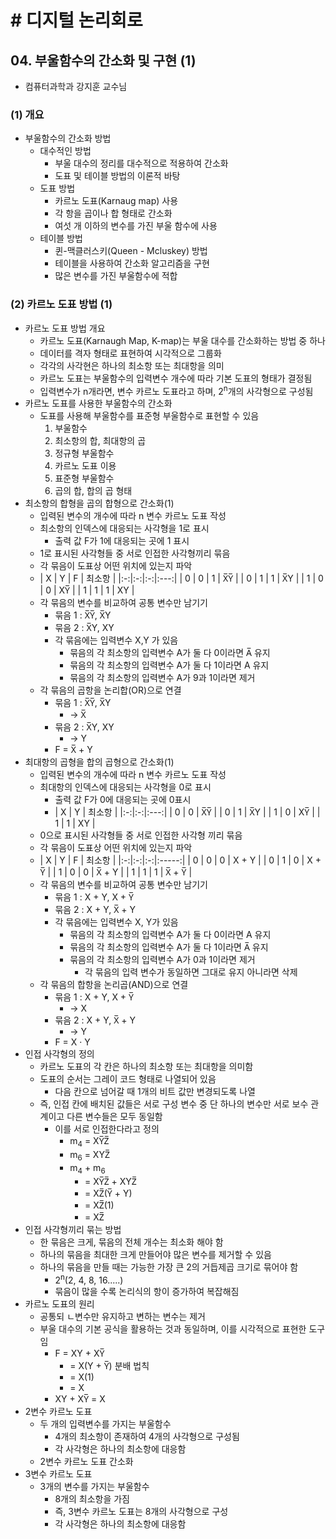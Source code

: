 # # 디지털 논리회로

## 04. 부울함수의 간소화 및 구현 (1)

- 컴퓨터과학과 강지훈 교수님

### (1) 개요

- 부울함수의 간소화 방법
    - 대수적인 방법
        - 부울 대수의 정리를 대수적으로 적용하여 간소화
        - 도표 및 테이블 방법의 이론적 바탕
    - 도표 방법
        - 카르노 도표(Karnaug map) 사용
        - 각 항을 곱이나 합 형태로 간소화
        - 여섯 개 이하의 변수를 가진 부울 함수에 사용
    - 테이블 방법
        - 퀸-맥클러스키(Queen - Mcluskey) 방법
        - 테이블을 사용하여 간소화 알고리즘을 구현
        - 많은 변수를 가진 부울함수에 적합

### (2) 카르노 도표 방법 (1)

- 카르노 도표 방법 개요
    - 카르노 도표(Karnaugh Map, K-map)는 부울 대수를 간소화하는 방법 중 하나
    - 데이터를 격자 형태로 표현하여 시각적으로 그룹화
    - 각각의 사각현은 하나의 최소항 또는 최대항을 의미
    - 카르노 도표는 부울함수의 입력변수 개수에 따라 기본 도표의 형태가 결정됨
    - 입력변수가 n개라면, 변수 카르노 도표라고 하며, 2<sup>n</sup>개의 사각형으로 구성됨
- 카르노 도표를 사용한 부울함수의 간소화
    - 도표를 사용해 부울함수를 표준형 부울함수로 표현할 수 있음
        1. 부울함수
        2. 최소항의 합, 최대항의 곱
        3. 정규형 부울함수
        4. 카르노 도표 이용
        5. 표준형 부울함수
        6. 곱의 합, 합의 곱 형태
- 최소항의 합형을 곱의 합형으로 간소화(1)
    - 입력된 변수의 개수에 따라 n 변수 카르노 도표 작성
    - 최소항의 인덱스에 대응되는 사각형을 1로 표시
        - 출력 값 F가 1에 대응되는 곳에 1 표시
    - 1로 표시된 사각형들 중 서로 인접한 사각형끼리 묶음
    - 각 묶음이 도표상 어떤 위치에 있는지 파악
    -   | X | Y | F | 최소항 |
                                                                                                                                                                                                                                                                                                                 |:-:|:-:|:-:|:---:|
        | 0 | 0 | 1 | X̅Y̅ |
        | 0 | 1 | 1 | X̅Y |
        | 1 | 0 | 0 | XY̅ |
        | 1 | 1 | 1 | XY |
    - 각 묶음의 변수를 비교하여 공통 변수만 남기기
        - 묶음 1 : X̅Y̅, X̅Y
        - 묶음 2 : X̅Y, XY
        - 각 묶음에는 입력변수 X,Y 가 있음
            - 묶음의 각 최소항의 입력변수 A가 둘 다 0이라면 A̅ 유지
            - 묶음의 각 최소항의 입력변수 A가 둘 다 1이라면 A 유지
            - 묶음의 각 최소항의 입력변수 A가 9과 1이라면 제거
    - 각 묶음의 곱항을 논리합(OR)으로 연결
        - 묶음 1 : X̅Y̅, X̅Y
            - -> X̅
        - 묶음 2 : X̅Y, XY
            - -> Y
        - F = X̅ + Y
- 최대항의 곱형을 합의 곱형으로 간소화(1)
    - 입력된 변수의 개수에 따라 n 변수 카르노 도표 작성
    - 최대항의 인덱스에 대응되는 사각형을 0로 표시
        - 출력 값 F가 0에 대응되는 곳에 0표시
        -   | X | Y | 최소항 |
                                                                                                                                                                                                                                                                                                                                                                                                                                                                                                 |:-:|:-:|:---:|
            | 0 | 0 | X̅Y̅ |
            | 0 | 1 | X̅Y |
            | 1 | 0 | XY̅ |
            | 1 | 1 | XY |
    - 0으로 표시된 사각형들 중 서로 인접한 사각형 끼리 묶음
    - 각 묶음이 도표상 어떤 위치에 있는지 파악
    -   | X | Y | F |  최소항  |
                                                                                                                                                                                                                                                             |:-:|:-:|:-:|:-----:|
        | 0 | 0 | 0 | X + Y |
        | 0 | 1 | 0 | X + Y̅ |
        | 1 | 0 | 0 | X̅ + Y |
        | 1 | 1 | 1 | X̅ + Y̅ |
    - 각 묶음의 변수를 비교하여 공통 변수만 남기기
        - 묶음 1 : X + Y, X + Y̅
        - 묶음 2 : X + Y, X̅ + Y
        - 각 묶음에는 입력변수 X, Y가 있음
            - 묶음의 각 최소항의 입력변수 A가 둘 다 0이라면 A 유지
            - 묶음의 각 최소항의 입력변수 A가 둘 다 1이라면 A̅ 유지
            - 묶음의 각 최소항의 입력변수 A가 0과 1이라면 제거
                - 각 묶음의 입력 변수가 동일하면 그대로 유지 아니라면 삭제
    - 각 묶음의 합항을 논리곱(AND)으로 연결
        - 묶음 1 : X + Y, X + Y̅
            - -> X
        - 묶음 2 : X + Y, X̅ + Y
            - -> Y
        - F = X · Y
- 인접 사각형의 정의
    - 카르노 도표의 각 칸은 하나의 최소항 또는 최대항을 의미함
    - 도표의 순서는 그레이 코드 형태로 나열되어 있음
        - 다음 칸으로 넘어갈 때 1개의 비트 값만 변경되도록 나열
    - 즉, 인접 칸에 배치된 값들은 서로 구성 변수 중 단 하나의 변수만 서로 보수 관계이고 다른 변수들은 모두 동일함
        - 이를 서로 인접한다라고 정의
            - m<sub>4</sub> = XY̅Z̅
            - m<sub>6</sub> = XYZ̅
            - m<sub>4</sub> + m<sub>6</sub>
                - = XY̅Z̅ + XYZ̅
                - = XZ̅(Y̅ + Y)
                - = XZ̅(1)
                - = XZ̅
- 인접 사각형끼리 묶는 방법
    - 한 묶음은 크게, 묶음의 전체 개수는 최소화 해야 함
    - 하나의 묶음을 최대한 크게 만들어야 많은 변수를 제거할 수 있음
    - 하나의 묶음을 만들 때는 가능한 가장 큰 2의 거듭제곱 크기로 묶어야 함
        - 2<sup>n</sup>(2, 4, 8, 16.....)
        - 묶음이 많을 수록 논리식의 항이 증가하여 복잡해짐
- 카르노 도표의 원리
    - 공통되 ㄴ변수만 유지하고 변하는 변수는 제거
    - 부울 대수의 기본 공식을 활용하는 것과 동일하며, 이를 시각적으로 표현한 도구임
        - F = XY + XY̅
            - = X(Y + Y̅) 분배 법칙
            - = X(1)
            - = X
        - XY + XY̅ = X
- 2변수 카르노 도표
    - 두 개의 입력변수를 가지는 부울함수
        - 4개의 최소항이 존재하여 4개의 사각형으로 구성됨
        - 각 사각형은 하나의 최소항에 대응함
    - 2변수 카르노 도표 간소화
- 3변수 카르노 도표
    - 3개의 변수를 가지는 부울함수
        - 8개의 최소항을 가짐
        - 즉, 3변수 카르노 도표는 8개의 사각형으로 구성
        - 각 사각형은 하나의 최소항에 대응함
